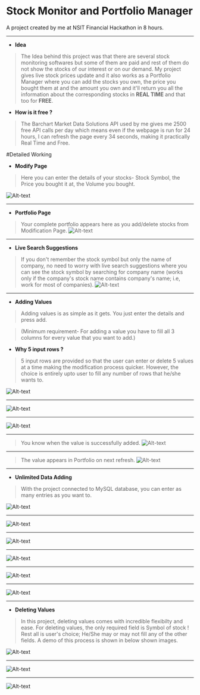 # Stock Monitor and Portfolio Manager
A project created by me at NSIT Financial Hackathon in 8 hours.

- - -

* **Idea**

> The Idea behind this project was that there are several stock monitoring softwares but some of them are paid and rest of them do not     show the stocks of our interest or on our demand.
  My project gives live stock prices update and it also works as a Portfolio Manager where you can add the stocks you own, the price you   bought them at and the amount you own and it'll return you all the information about the corresponding stocks in **REAL TIME** and that   too for **FREE**.

* **How is it free ?**

> The Barchart Market Data Solutions API used by me gives me 2500 free API calls per day which means even if the webpage is run for 24     hours, I can refresh the page every 34 seconds, making it practically Real Time and Free.

#Detailed Working

* **Modify Page**
> Here you can enter the details of your stocks- Stock Symbol, the Price you bought it at, the Volume you bought.

![Alt-text](/Screenshots/1%20Blank%20Modify%20Page.png)

- - -

* **Portfolio Page**
> Your complete portfolio appears here as you add/delete stocks from Modification Page.
![Alt-text](/Screenshots/2%20Blank%20Portfolio%20Page.png)

- - -

* **Live Search Suggestions**
> If you don't remember the stock symbol but only the name of company, no need to worry with live search suggestions where you can see the stock symbol by searching for company name (works only if the company's stock name contains company's name; i.e, work for most of companies).
![Alt-text](/Screenshots/3%20Suggestion%20Feature.png)

- - -

* **Adding Values**
> Adding values is as simple as it gets. You just enter the details and press add.

> (Minimum requirement- For adding a value you have to fill all 3 columns for every value that you want to add.)

* **Why 5 input rows ?**
> 5 input rows are provided so that the user can enter or delete 5 values at a time making the modification process quicker. However, the choice is entirely upto user to fill any number of rows that he/she wants to.

![Alt-text](/Screenshots/5%20Fill%20one%20field%20of%20first%20row.png)
- - -
![Alt-text](/Screenshots/6%20Error%205.png)
- - -
![Alt-text](/Screenshots/7%20Add%20Value%20Demo.png)
- - -
> You know when the value is successfully added.
![Alt-text](/Screenshots/8%20One%20Value%20Added.png)
- - -
> The value appears in Portfolio on next refresh.
![Alt-text](/Screenshots/9%20One%20Value%20Port.png)
- - -

* **Unlimited Data Adding**
> With the project connected to MySQL database, you can enter as many entries as you want to.

![Alt-text](/Screenshots/10%20Unlimited%20Data%201.png)
- - -
![Alt-text](/Screenshots/11%20Unlimited%20Data%202.png)
- - -
![Alt-text](/Screenshots/12%20Unlimited%20Data%20Port%201.png)
- - -
![Alt-text](/Screenshots/13%20Unlimited%20Data%203.png)
- - -
![Alt-text](/Screenshots/14%20Unlimited%20Data%204.png)
- - -
![Alt-text](/Screenshots/15%20Unlimited%20Data%20Port%202.png)
- - -



* **Deleting Values**
> In this project, deleting values comes with incredible flexibilty and ease.
  For deleting values, the only required field is Symbol of stock !
  Rest all is user's choice; He/She may or may not fill any of the other fields.
  A demo of this process is shown in below shown images.

![Alt-text](/Screenshots/16%20Delete%20Demo%201.png)
- - -
![Alt-text](/Screenshots/17%20Delete%20Demo%202.png)
- - -
![Alt-text](/Screenshots/18%20Delete%20Demo%20Port.png)
